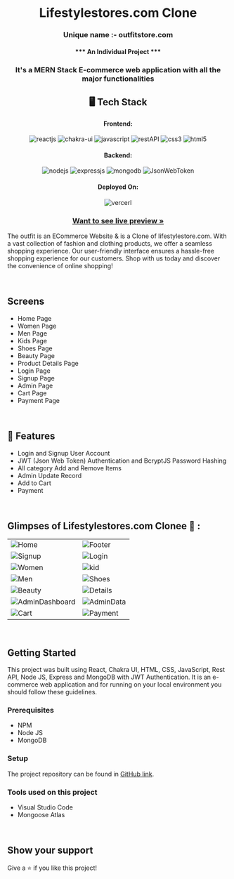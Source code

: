 <h1 align="center">Lifestylestores.com Clone</h1>

<h3 align="center" id="title">Unique name :- outfitstore.com</h3>

<h4 align="center">*** An Individual Project ***</h4>

<h3 align="center">It's a MERN Stack E-commerce web application with all the major functionalities</h3>


<h2 align="center">🖥️ Tech Stack</h2>


<h4 align="center">Frontend:</h4>

<p align="center">
  <img src="https://img.shields.io/badge/React-20232A?style=for-the-badge&logo=react&logoColor=61DAFB" alt="reactjs" />
  <img src="https://img.shields.io/badge/Chakra%20UI-3bc7bd?style=for-the-badge&logo=chakraui&logoColor=white" alt="chakra-ui" />
  <img src="https://img.shields.io/badge/JavaScript-323330?style=for-the-badge&logo=javascript&logoColor=F7DF1E" alt="javascript" />
  <img src="https://img.shields.io/badge/Rest_API-02303A?style=for-the-badge&logo=react-router&logoColor=white" alt="restAPI" />
  <img src="https://img.shields.io/badge/CSS3-1572B6?style=for-the-badge&logo=css3&logoColor=white" alt="css3" />
  <img src="https://img.shields.io/badge/HTML5-E34F26?style=for-the-badge&logo=html5&logoColor=white" alt="html5" />
</p>


<h4 align="center">Backend:</h4>

<p align="center">
  <img src="https://img.shields.io/badge/Node.js-339933?style=for-the-badge&logo=nodedotjs&logoColor=white" alt="nodejs" />
  <img src="https://img.shields.io/badge/Express.js-000000?style=for-the-badge&logo=express&logoColor=white" alt="expressjs" />
  <img src="https://img.shields.io/badge/MongoDB-4EA94B?style=for-the-badge&logo=mongodb&logoColor=white" alt="mongodb" />
  <img src="https://img.shields.io/badge/JWT-000000?style=for-the-badge&logo=JSON%20web%20tokens&logoColor=white" alt="JsonWebToken" />
</p>



<h4 align="center">Deployed On:</h4>

<p align="center">
  <img src="https://img.shields.io/badge/Vercel-000000?style=for-the-badge&logo=vercel&logoColor=white" alt="vercerl">
</p>



<h3 align="center"><a href="https://outfitstore-eta.vercel.app/" target="_blank"><strong>Want to see live preview »</strong></a></h3>


The outfit is an ECommerce Website & is a Clone of lifestylestore.com. With a vast collection of fashion and clothing products, we offer a seamless shopping experience. Our user-friendly interface ensures a hassle-free shopping experience for our customers. Shop with us today and discover the convenience of online shopping!

<br />

## Screens 
- Home Page 
- Women Page 
- Men Page
- Kids Page
- Shoes Page
- Beauty Page
- Product Details Page
- Login Page
- Signup Page
- Admin Page
- Cart Page
- Payment Page


<br />


## 🚀 Features
- Login and Signup User Account
- JWT (Json Web Token) Authentication and BcryptJS Password Hashing 
- All category Add and Remove Items 
- Admin Update Record 
- Add to Cart
- Payment
 

<br />

## Glimpses of Lifestylestores.com Clonee 🙈 :


<table>
  <tr>
    <td><img src="https://i.ibb.co/mHzy3Vz/Home.png" alt="Home" /></td>
    <td><img src="https://i.ibb.co/Wnpwg0k/Footer.png"  alt="Footer" /></td>
  </tr>
  
  <tr>
    <td><img src="https://i.ibb.co/7rR1Q60/Signup.png" alt="Signup" /></td>
    <td><img src="https://i.ibb.co/hg4RZhL/Login.png"  alt="Login" /></td>
  </tr>
  
  <tr>
    <td><img src="https://i.ibb.co/3BR2KhB/Women.png"  alt="Women" /></td>
    <td><img src="https://i.ibb.co/bPT5Hbj/Kid.png"  alt="kid" /></td>
  </tr>
  
  <tr>
    <td><img src="https://i.ibb.co/rd6ZB3s/Men.png" alt="Men" /></td>
    <td><img src="https://i.ibb.co/3hQBrrK/Shoes.png"  alt="Shoes" /></td>
  </tr>
  
   <tr>
    <td><img src="https://i.ibb.co/SKfwy2H/Beauty.png" alt="Beauty" /></td>
    <td><img src="https://i.ibb.co/QvtPqmh/Details.png"  alt="Details" /></td>
  </tr>
  
  <tr>
    <td><img src="https://i.ibb.co/Ht7QXZG/Admin-Dashboard.png"  alt="AdminDashboard" /></td>
    <td><img src="https://i.ibb.co/1MsHJXC/Admin-Data.png"  alt="AdminData" /></td>
  </tr>
  
  <tr>
    <td><img src="https://i.ibb.co/HBDqtTW/cart.png" alt="Cart" /></td>
    <td><img src="https://i.ibb.co/2ZTj5SG/Payment.png"  alt="Payment" /></td>
  </tr>
 
 
</table>

<br />
 
## Getting Started

This project was built using React, Chakra UI, HTML, CSS, JavaScript, Rest API, Node JS, Express and MongoDB with JWT Authentication. It is an e-commerce web application and for running on your local environment you should follow these guidelines.


### Prerequisites

- NPM
- Node JS
- MongoDB

### Setup


The project repository can be found in [GitHub link](https://github.com/shivamkumar24/Lifestylestores.com-Clone).
 

### Tools used on this project

- Visual Studio Code
- Mongoose Atlas  
 

<br />


## Show your support

Give a ⭐️ if you like this project!
